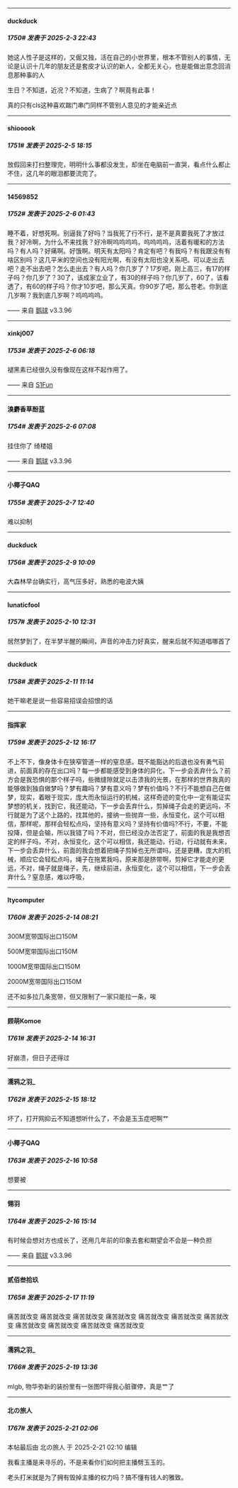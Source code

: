 ﻿
*****

####  duckduck  
##### 1750#       发表于 2025-2-3 22:43

她这人性子是这样的，又倔又独，活在自己的小世界里，根本不管别人的事情，无论是认识十几年的朋友还是套皮才认识的新人，全都无关心，也是能做出意念回消息那种事的人

生日？不知道，近况？不知道，生病了？啊竟有此事！

真的只有cls这种喜欢踹门串门同样不管别人意见的才能亲近点


*****

####  shiooook  
##### 1751#       发表于 2025-2-5 18:15

放假回来打扫整理完，明明什么事都没发生，却坐在电脑前一直哭，看点什么都止不住，这几年的眼泪都要流完了。


*****

####  14569852  
##### 1752#       发表于 2025-2-6 01:43

睡不着，好想死啊。别逼我了好吗？当我死了行不行，是不是真要我死了才放过我？好冷啊，为什么不来找我？好冷啊呜呜呜呜，呜呜呜呜，活着有暖和的方法吗？有人吗？好痛啊。好饿啊。明天有太阳吗？肯定有吧？有我吗？有我跟没有有啥区别吗？这几平米的空间也没有阳光啊，有没有太阳也没关系吧。可以走出去吧？走不出去吧？怎么走出去？有人吗？你几岁了？17岁吧，刚上高三，有17的样子吗？你几岁了？30了，该成家立业了，有30的样子吗？你几岁了，60了，该看透了，有60的样子吗？你才10岁吧，那么天真。你90岁了吧，那么苍老。你到底几岁啊？我到底几岁啊？呜呜呜呜。

—— 来自 [鹅球](https://www.pgyer.com/GcUxKd4w) v3.3.96


*****

####  xinkj007  
##### 1753#       发表于 2025-2-6 06:18

褪黑素已经很久没有像现在这样不起作用了。

—— 来自 [S1Fun](https://s1fun.koalcat.com)


*****

####  溴麝香草酚蓝  
##### 1754#       发表于 2025-2-6 07:08

挂住你了
绮楼姐

—— 来自 [鹅球](https://www.pgyer.com/GcUxKd4w) v3.3.96


*****

####  小椰子QAQ  
##### 1755#       发表于 2025-2-7 12:40

难以抑制


*****

####  duckduck  
##### 1756#       发表于 2025-2-9 10:09

大森林早台确实行，高气压多好，熟悉的电波大姨


*****

####  lunaticfool  
##### 1757#       发表于 2025-2-10 12:31

居然梦到了，在半梦半醒的瞬间，声音的冲击力好真实，醒来后就不知道唱哪首了


*****

####  duckduck  
##### 1758#       发表于 2025-2-11 11:14

她干嘛老是说一些容易招误会招恨的话


*****

####  指挥家  
##### 1759#       发表于 2025-2-12 16:17

不上不下，像身体卡在狭窄管道一样的窒息感。既不能豁达的后退也没有勇气前进，前面真的存在出口吗？每一步都能感受到身体的异化，下一步会丢弃什么？前方会是我恐惧的那个样子吗，些微缝隙就足以击溃我的光景，在那样的世界我真的能够做到独自做梦吗？梦有趣吗？梦有意义吗？梦有价值吗？不行不能想自己在做梦，现实，着眼于现实，庞大而永恒运行的机械，这样奇迹的变化中一定有能证实梦想的机关，找到它，我还能动，下一步会丢弃什么，剪掉绳子会走的更远吗，不行就是为了这个上路的，找其他的，接纳一些抛弃一些，永恒变化，这个可以相信，那样呢，那样会轻松点吗，坚持有意义吗？坚持有价值吗?不行，不要，不能投降，但是会输，所以我错了吗？不对，但已经没办法否定了，前面的我是我想否定的样子吗，不对，永恒变化，这个可以相信，我还能动，行动，行动就有未来，下一步会丢弃什么，前面的我会想着把绳子剪掉也无所谓吗，还是更糟，庞大的机械，顺应它会轻松点吗，绳子在拖累我吗，原来那是脐带啊，剪掉它才能走的更远，不对，绳子就是绳子，先，继续前进，永恒变化，这个可以相信，下一步会丢弃什么？窒息感，难以呼吸，


*****

####  ltycomputer  
##### 1760#       发表于 2025-2-14 08:21

300M宽带国际出口150M

500M宽带国际出口150M

1000M宽带国际出口150M

2000M宽带国际出口150M

还不如多拉几条宽带，但又限制了一家只能拉一条，唉


*****

####  顾萌Komoe  
##### 1761#       发表于 2025-2-14 16:31

好崩溃，但日子还得过


*****

####  濡鸦之羽_  
##### 1762#       发表于 2025-2-15 18:12

坏了，打开网抑云不知道想听什么了，不会是玉玉症吧啊艹


*****

####  小椰子QAQ  
##### 1763#       发表于 2025-2-16 10:58

想要被


*****

####  翎羽  
##### 1764#       发表于 2025-2-16 15:14

有时候会想对方也成长了，还用几年前的印象去套和期望会不会是一种负担

—— 来自 [鹅球](https://www.pgyer.com/GcUxKd4w) v3.3.96


*****

####  贰佰叁拾玖  
##### 1765#       发表于 2025-2-17 11:19

痛苦就改变 痛苦就改变 痛苦就改变 痛苦就改变 痛苦就改变 痛苦就改变 痛苦就改变 痛苦就改变 痛苦就改变 痛苦就改变 痛苦就改变


*****

####  濡鸦之羽_  
##### 1766#       发表于 2025-2-19 13:36

mlgb, 物华弥新的装扮里有一张图吓得我心脏骤停，真是艹了


*****

####  北の旅人  
##### 1767#       发表于 2025-2-21 02:06

 本帖最后由 北の旅人 于 2025-2-21 02:10 编辑 

我看主播是来寻乐的，不是来看你们如何把主播劈玉玉的。

老头打米就是为了拥有毁掉主播的权力吗？搞不懂有钱人的雅致。

